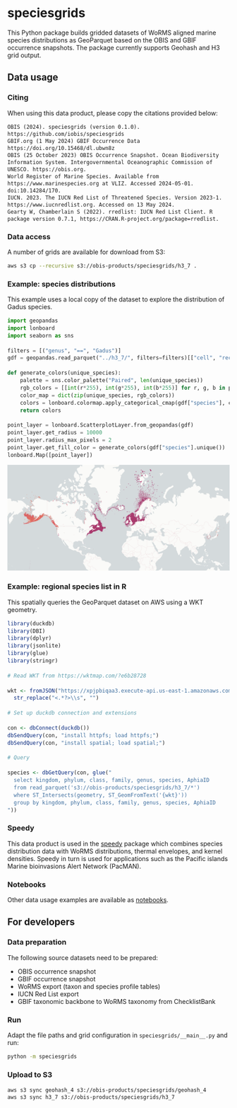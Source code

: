 # speciesgrids

This Python package builds gridded datasets of WoRMS aligned marine species distributions as GeoParquet based on the OBIS and GBIF occurrence snapshots. The package currently supports Geohash and H3 grid output.

## Data usage
### Citing

When using this data product, please copy the citations provided below:

```
OBIS (2024). speciesgrids (version 0.1.0). https://github.com/iobis/speciesgrids
GBIF.org (1 May 2024) GBIF Occurrence Data https://doi.org/10.15468/dl.ubwn8z
OBIS (25 October 2023) OBIS Occurrence Snapshot. Ocean Biodiversity Information System. Intergovernmental Oceanographic Commission of UNESCO. https://obis.org.
World Register of Marine Species. Available from https://www.marinespecies.org at VLIZ. Accessed 2024-05-01. doi:10.14284/170.
IUCN. 2023. The IUCN Red List of Threatened Species. Version 2023-1. https://www.iucnredlist.org. Accessed on 13 May 2024.
Gearty W, Chamberlain S (2022). rredlist: IUCN Red List Client. R package version 0.7.1, https://CRAN.R-project.org/package=rredlist.
```

### Data access

A number of grids are available for download from S3:

```bash
aws s3 cp --recursive s3://obis-products/speciesgrids/h3_7 .
```

### Example: species distributions

This example uses a local copy of the dataset to explore the distribution of Gadus species.

```python
import geopandas
import lonboard
import seaborn as sns

filters = [("genus", "==", "Gadus")]
gdf = geopandas.read_parquet("../h3_7/", filters=filters)[["cell", "records", "geometry", "species"]]

def generate_colors(unique_species):
    palette = sns.color_palette("Paired", len(unique_species))
    rgb_colors = [[int(r*255), int(g*255), int(b*255)] for r, g, b in palette]
    color_map = dict(zip(unique_species, rgb_colors))
    colors = lonboard.colormap.apply_categorical_cmap(gdf["species"], color_map)
    return colors

point_layer = lonboard.ScatterplotLayer.from_geopandas(gdf)
point_layer.get_radius = 10000
point_layer.radius_max_pixels = 2
point_layer.get_fill_color = generate_colors(gdf["species"].unique())
lonboard.Map([point_layer])
```

![screenshot](screenshot_gadus.png)

### Example: regional species list in R

This spatially queries the GeoParquet dataset on AWS using a WKT geometry.

```r
library(duckdb)
library(DBI)
library(dplyr)
library(jsonlite)
library(glue)
library(stringr)

# Read WKT from https://wktmap.com/?e6b28728

wkt <- fromJSON("https://xpjpbiqaa3.execute-api.us-east-1.amazonaws.com/prod/wkt/e6b28728")$wkt %>% 
  str_replace("<.*?>\\s", "")

# Set up duckdb connection and extensions

con <- dbConnect(duckdb())
dbSendQuery(con, "install httpfs; load httpfs;")
dbSendQuery(con, "install spatial; load spatial;")

# Query

species <- dbGetQuery(con, glue("
  select kingdom, phylum, class, family, genus, species, AphiaID
  from read_parquet('s3://obis-products/speciesgrids/h3_7/*')
  where ST_Intersects(geometry, ST_GeomFromText('{wkt}')) 
  group by kingdom, phylum, class, family, genus, species, AphiaID
"))
```

### Speedy

This data product is used in the [speedy](https://github.com/iobis/speedy) package which combines species distribution data with WoRMS distributions, thermal envelopes, and kernel densities. Speedy in turn is used for applications such as the Pacific islands Marine bioinvasions Alert Network (PacMAN).

### Notebooks

Other data usage examples are available as [notebooks](notebooks).

## For developers

### Data preparation

The following source datasets need to be prepared:

- OBIS occurrence snapshot
- GBIF occurrence snapshot
- WoRMS export (taxon and species profile tables)
- IUCN Red List export
- GBIF taxonomic backbone to WoRMS taxonomy from ChecklistBank

### Run

Adapt the file paths and grid configuration in `speciesgrids/__main__.py` and run:

```bash
python -m speciesgrids
```

### Upload to S3

```
aws s3 sync geohash_4 s3://obis-products/speciesgrids/geohash_4
aws s3 sync h3_7 s3://obis-products/speciesgrids/h3_7
```
